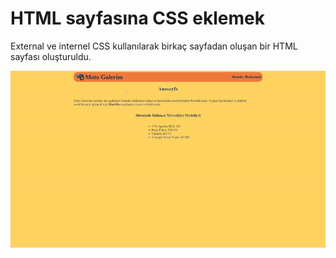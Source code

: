 # HTML sayfasına CSS eklemek

External ve internel CSS kullanılarak birkaç sayfadan oluşan bir HTML sayfası oluşturuldu.

![page preview](./images/gif.gif)
